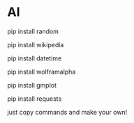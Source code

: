 # AI
pip install random

pip install wikipedia

pip install datetime

pip install wolframalpha

pip install gmplot

pip install requests

just copy commands and make your own!

